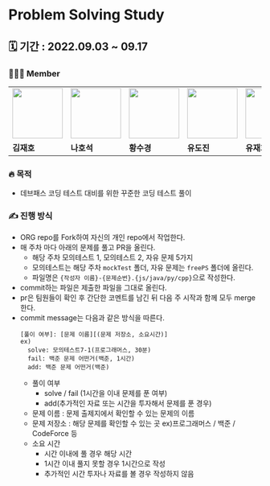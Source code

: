 # Problem Solving Study

## 🗓️ 기간 : 2022.09.03 ~ 09.17

### 👩‍👧‍👦 Member

<table>
  <tr>
    <td>
        <a href="https://github.com/wogha95">
            <img src="https://avatars.githubusercontent.com/u/75886763?v=4" width="100px" />
        </a>
    </td>
    <td>
        <a href="https://github.com/HoseokNa">
            <img src="https://avatars.githubusercontent.com/u/16220817?v=4" width="100px" />
        </a>
    </td>
    <td>
        <a href="https://github.com/sukyeongh">
            <img src="https://avatars.githubusercontent.com/u/50071076?v=4" width="100px" />
        </a>
    </td>
    <td>
        <a href="https://github.com/dojinyou">
            <img src="https://avatars.githubusercontent.com/u/61923768?v=4" width="100px" />
        </a>
    </td>
    <td>
        <a href="https://github.com/UJ15">
            <img src="https://avatars.githubusercontent.com/u/57293011?v=4" width="100px" />
        </a>
    </td>
    <td>
        <a href="https://github.com/gkdud583">
            <img src="https://avatars.githubusercontent.com/u/60775067?v=4" width="100px" />
        </a>
    </td>
  </tr>
  <tr>
    <td><b>김재호</b></td>
    <td><b>나호석</b></td>
    <td><b>황수경</b></td>
    <td><b>유도진</b></td>
    <td><b>유재희</b></td>
    <td><b>정하영</b></td>
  </tr>
</table>

### 🔥 목적

- 데브패스 코딩 테스트 대비를 위한 꾸준한 코딩 테스트 풀이

### ✍️ 진행 방식
- ORG repo를 Fork하여 자신의 개인 repo에서 작업한다.
- 매 주차 마다 아래의 문제를 풀고 PR을 올린다.  
  - 해당 주차 모의테스트 1, 모의테스트 2, 자유 문제 5가지
  - 모의테스트는 해당 주차 `mockTest` 폴더, 자유 문제는 `freePS` 폴더에 올린다.
  - 파일명은 `{작성자 이름}-{문제순번}.{js/java/py/cpp}`으로 작성한다.
- commit하는 파일은 제출한 파일을 그대로 올린다.
- pr은 팀원들이 확인 후 간단한 코멘트를 남긴 뒤 다음 주 시작과 함께 모두 merge한다.
- commit message는 다음과 같은 방식을 따른다.
  ```hash
  [풀이 여부]: [문제 이름][(문제 저장소, 소요시간)]  
  ex)
    solve: 모의테스트7-1(프로그래머스, 30분)
    fail: 백준 문제 어떤거(백준, 1시간)
    add: 백준 문제 어떤거(백준)
  ```
  - 풀이 여부  
    - solve / fail (1시간을 이내 문제를 푼 여부)  
    - add(추가적인 자료 또는 시간을 투자해서 문제를 푼 경우)
  - 문제 이름 : 문제 출제지에서 확인할 수 있는 문제의 이름
  - 문제 저장소 : 해당 문제를 확인할 수 있는 곳 ex)프로그래머스 / 백준 / CodeForce 등
  - 소요 시간
    - 시간 이내에 풀 경우 해당 시간
    - 1시간 이내 풀지 못할 경우 1시간으로 작성
    - 추가적인 시간 투자나 자료를 볼 경우 작성하지 않음
